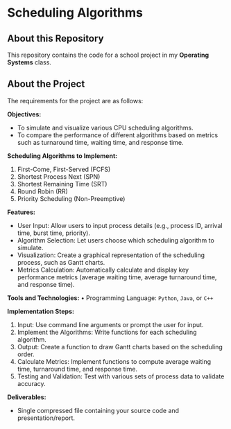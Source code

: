 # Scheduling Algorithms

## About this Repository

This repository contains the code for a school project in my **Operating Systems** class.

## About the Project

The requirements for the project are as follows:

**Objectives:**

- To simulate and visualize various CPU scheduling algorithms.
- To compare the performance of different algorithms based on metrics such as turnaround time, waiting
  time, and response time.

**Scheduling Algorithms to Implement:**

1. First-Come, First-Served (FCFS)
2. Shortest Process Next (SPN)
3. Shortest Remaining Time (SRT)
4. Round Robin (RR)
5. Priority Scheduling (Non-Preemptive)

**Features:**

- User Input: Allow users to input process details (e.g., process ID, arrival time, burst time, priority).
- Algorithm Selection: Let users choose which scheduling algorithm to simulate.
- Visualization: Create a graphical representation of the scheduling process, such as Gantt charts.
- Metrics Calculation: Automatically calculate and display key performance metrics (average waiting time, average turnaround time, and response time).

**Tools and Technologies:**
• Programming Language: `Python`, `Java`, or `C++`

**Implementation Steps:**

1. Input: Use command line arguments or prompt the user for input.
2. Implement the Algorithms: Write functions for each scheduling algorithm.
3. Output: Create a function to draw Gantt charts based on the scheduling order.
4. Calculate Metrics: Implement functions to compute average waiting time, turnaround time, and
   response time.
5. Testing and Validation: Test with various sets of process data to validate accuracy.

**Deliverables:**

- Single compressed file containing your source code and presentation/report.
